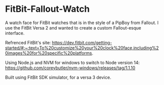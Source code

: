 # FitBit-Fallout-Watch
A watch face for FitBit watches that is in the style of a PipBoy from Fallout. I use the FitBit Versa 2 and wanted to create a custom Fallout-esque interface.

Refrenced FitBit's site: https://dev.fitbit.com/getting-started/#:~:text=To%20customize%20your%20clock%20face,including%20images%20for%20specific%20platforms.

Using Node.js and NVM for windows to switch to Node version 14:
    https://github.com/coreybutler/nvm-windows/releases/tag/1.1.10
    
Built using FitBit SDK simulator, for a versa 3 device.
